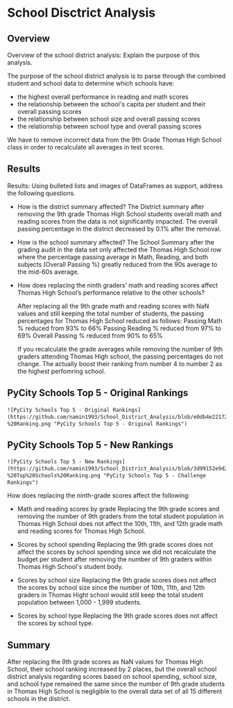 # School Disctrict Analysis

## Overview
Overview of the school district analysis: Explain the purpose of this analysis.

The purpose of the school district analysis is to parse through the combined student and school data to determine which schools have:

- the highest overall performance in reading and math scores
- the relationship between the school's capita per student and their overall passing scores
- the relationship between school size and overall passing scores
- the relationship between school type and overall passing scores

We have to remove incorrect data from the 9th Grade Thomas High School class in order to recalculate all averages in test scores.

## Results
Results: Using bulleted lists and images of DataFrames as support, address the following questions.

- How is the district summary affected?
    The District summary after removing the 9th grade Thomas High School students overall math and reading scores from the data is not significantly impacted. The overall passing percentage in the district decreased by 0.1% after the removal.

- How is the school summary affected?
    The School Summary after the grading audit in the data set only affected the Thomas High School row where the percentage passing average in Math, Reading, and both subjects (Overall Passing %) greatly reduced from the 90s average to the mid-60s average.

- How does replacing the ninth graders’ math and reading scores affect Thomas High School’s performance relative to the other schools?
    
    After replacing all the 9th grade math and reading scores with NaN values and still keeping the total number of students, the passing percentages for Thomas High School reduced as follows:
        Passing Math % reduced from 93% to 66%
        Passing Reading % reduced from 97% to 69%
        Overall Passing % reduced from 90% to 65%

    If you recalculate the grade averages while removing the number of 9th graders attending Thomas High school, the passing percentages do not change. The actually boost their ranking from number 4 to number 2 as the highest perfomring school.

## PyCity Schools Top 5 - Original Rankings
    ![PyCity Schools Top 5 - Original Rankings](https://github.com/namin1993/School_District_Analysis/blob/e0db4e22172c5cd52f69bd725a723fa894e13c92/Resources/PyCity%20Schools%20Original%20-%20Ranking.png "PyCity Schools Top 5 - Original Rankings")

## PyCity Schools Top 5 - New Rankings
    ![PyCity Schools Top 5 - New Rankings](https://github.com/namin1993/School_District_Analysis/blob/3d99152e9d219ec4b64cb89707cd1600d1486bdb/Resources/PyCity%20Schools%20Challenge%20-%20Top%20Schools%20Ranking.png "PyCity Schools Top 5 - Challenge Rankings")

How does replacing the ninth-grade scores affect the following:
- Math and reading scores by grade
    Replacing the 9th grade scores and removing the number of 9th graders from the total student population in Thomas High School does not affect the 10th, 11th, and 12th grade math and reading scores for Thomas High School.

- Scores by school spending
    Replacing the 9th grade scores does not affect the scores by school spending since we did not recalculate the budget per student after removing the number of 9th graders within Thomas High School's student body. 

- Scores by school size
    Replacing the 9th grade scores does not affect the scores by school size since the number of 10th, 11th, and 12th graders in Thomas Hight school would still keep the total student population between 1,000 - 1,999 students.

- Scores by school type
    Replacing the 9th grade scores does not affect the scores by school type.

## Summary

After replacing the 9th grade scores as NaN values for Thomas High School, their school ranking increased by 2 places, but the overall school district analysis regarding scores based on school spending, school size, and school type remained the same since the number of 9th grade students in Thomas High School is negligible to the overall data set of all 15 different schools in the district.
